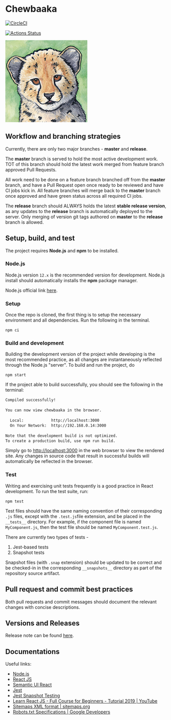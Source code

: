# Chewbaaka

[![CircleCI](https://circleci.com/gh/tetrachrome/chewbaaka.svg?style=svg&circle-token=3ff42881c6c3f2a44809d10947587a4c566fd574)](https://circleci.com/gh/tetrachrome/chewbaaka)

[![Actions Status](https://github.com/tetrachrome/chewbaaka/workflows/Node.js%20CI/badge.svg)](https://github.com/tetrachrome/chewbaaka/actions)

![logo](./Resources/Chewbaaka_Logo_256x256.png)


## Workflow and branching strategies

Currently, there are only two major branches - **master** and **release**.

The **master** branch is served to hold the most active development work.
TOT of this branch should hold the latest work merged from
feature branch approved Pull Requests.

All work need to be done on a feature branch branched off from the **master**
branch, and have a Pull Request open once ready to be reviewed and have
CI jobs kick in. All feature branches will merge back to the **master**
branch once approved and have green status across all required CI jobs.

The **release** branch should ALWAYS holds the latest **stable release version**,
as any updates to the **release** branch is automatically deployed to the server.
Only merging of version git tags authored on **master** to the **release**
branch is allowed.

## Setup, build, and test

The project requires **Node.js** and **npm** to be installed.

### Node.js

Node.js version `12.x` is the recommended version for development.
Node.js install should automatically installs the **npm** package manager.

Node.js official link [here](https://nodejs.org/en/download/).

### Setup

Once the repo is cloned, the first thing is to setup the necessary
environment and all dependencies. Run the following in the terminal.

```
npm ci
```

### Build and development

Building the development version of the project while developing
is the most recommended practice, as all changes are instantaneously
reflected through the Node.js "server". To build and run the project, do

```
npm start
```

If the project able to build successfully, you should see the following
in the terminal:

```
Compiled successfully!

You can now view chewbaaka in the browser.

  Local:            http://localhost:3000
  On Your Network:  http://192.168.0.14:3000

Note that the development build is not optimized.
To create a production build, use npm run build.
```

Simply go to [http://localhost:3000](http://localhost:3000) in the
web browser to view the rendered site. Any changes in source code that
result in successful builds will automatically be reflected in the browser.

### Test

Writing and exercising unit tests frequently is a good practice
in React development. To run the test suite, run:

```
npm test
```

Test files should have the same naming convention of their corresponding
`.js` files, except with the `.test.js`file extension, and be placed
in the `__tests__` directory. For example, if the component file is
named `MyComponent.js`, then the test file should be named `MyComponent.test.js`.

There are currently two types of tests -

1. Jest-based tests
2. Snapshot tests

Snapshot files (with `.snap` extension) should be updated to be correct
and be checked-in in the corresponding `__snapshots__` directory as
part of the repository source artifact.

## Pull request and commit best practices

Both pull requests and commit messages should document the relevant
changes with concise descriptions.

## Versions and Releases

Release note can be found [here](./RELEASE.md).

## Documentations

Useful links:

- [Node.js](https://nodejs.org/en/)
- [React JS](https://reactjs.org/)
- [Semantic UI React](https://react.semantic-ui.com/)
- [Jest](https://jestjs.io/)
- [Jest Snapshot Testing](https://jestjs.io/docs/en/snapshot-testing)
- [Learn React JS - Full Course for Beginners - Tutorial 2019 | YouTube](https://www.youtube.com/watch?v=DLX62G4lc44)
- [Sitemaps XML format | sitemaps.org](https://www.sitemaps.org/protocol.html)
- [Robots.txt Specifications | Google Developers](https://developers.google.com/search/reference/robots_txt)
